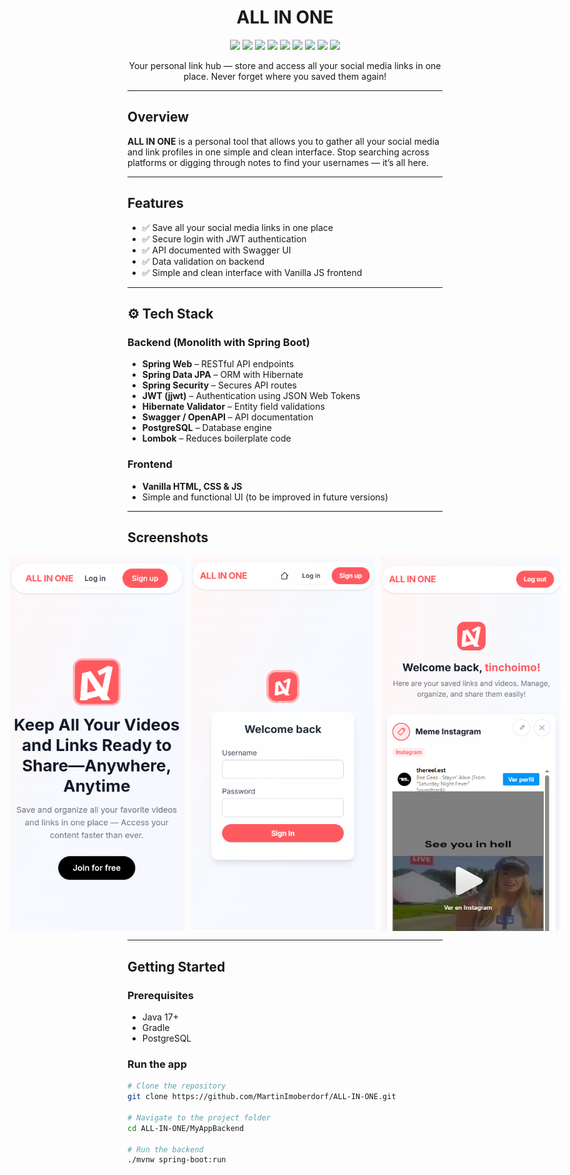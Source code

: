 <h1 align="center">ALL IN ONE</h1>
<p align="center"> <img src="https://img.shields.io/badge/Java-ED8B00?style=for-the-badge&logo=java&logoColor=white" /> <img src="https://img.shields.io/badge/Spring_Boot-6DB33F?style=for-the-badge&logo=spring-boot&logoColor=white" /> <img src="https://img.shields.io/badge/PostgreSQL-4169E1?style=for-the-badge&logo=postgresql&logoColor=white" /> <img src="https://img.shields.io/badge/JWT-black?style=for-the-badge&logo=JSON%20web%20tokens&logoColor=white" /> <img src="https://img.shields.io/badge/Swagger-85EA2D?style=for-the-badge&logo=swagger&logoColor=black" /> <img src="https://img.shields.io/badge/Lombok-FFA500?style=for-the-badge&logo=java&logoColor=white" /> <img src="https://img.shields.io/badge/HTML5-E34F26?style=for-the-badge&logo=html5&logoColor=white" /> <img src="https://img.shields.io/badge/CSS3-1572B6?style=for-the-badge&logo=css3&logoColor=white" /> <img src="https://img.shields.io/badge/JavaScript-F7DF1E?style=for-the-badge&logo=javascript&logoColor=black" /> </p>

<p align="center">
  Your personal link hub — store and access all your social media links in one place. Never forget where you saved them again!
</p>

---

## Overview

**ALL IN ONE** is a personal tool that allows you to gather all your social media and link profiles in one simple and clean interface. Stop searching across platforms or digging through notes to find your usernames — it’s all here.

---

## Features

- ✅ Save all your social media links in one place
- ✅ Secure login with JWT authentication
- ✅ API documented with Swagger UI
- ✅ Data validation on backend
- ✅ Simple and clean interface with Vanilla JS frontend

---

## ⚙️ Tech Stack

### Backend (Monolith with Spring Boot)

- **Spring Web** – RESTful API endpoints
- **Spring Data JPA** – ORM with Hibernate
- **Spring Security** – Secures API routes
- **JWT (jjwt)** – Authentication using JSON Web Tokens
- **Hibernate Validator** – Entity field validations
- **Swagger / OpenAPI** – API documentation
- **PostgreSQL** – Database engine
- **Lombok** – Reduces boilerplate code

### Frontend

- **Vanilla HTML, CSS & JS**
- Simple and functional UI (to be improved in future versions)

---

## Screenshots
<div style="display: flex; justify-content: center; gap: 10px;">
  <img src="https://github.com/MartinImoberdorf/ALL-IN-ONE/blob/main/Imgs/home.png" alt="Home Screenshot" width="300" height="600"/>
  <img src="https://github.com/MartinImoberdorf/ALL-IN-ONE/blob/main/Imgs/login.PNG" alt="Login Screenshot" width="300" height="600"/>
  <img src="https://github.com/MartinImoberdorf/ALL-IN-ONE/blob/main/Imgs/UserHome.PNG" alt="User Home Screenshot" width="300" height="600"/>
</div>


---

## Getting Started

### Prerequisites

- Java 17+
- Gradle
- PostgreSQL

### Run the app

```bash
# Clone the repository
git clone https://github.com/MartinImoberdorf/ALL-IN-ONE.git

# Navigate to the project folder
cd ALL-IN-ONE/MyAppBackend

# Run the backend
./mvnw spring-boot:run

